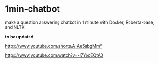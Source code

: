 # 1min-chatbot
make a question answering chatbot in 1 minute with Docker, Roberta-base, and NLTK

**to be updated...**


https://www.youtube.com/shorts/A-Ae5abgMmY


https://www.youtube.com/watch?v=-l7YocEQtA0
